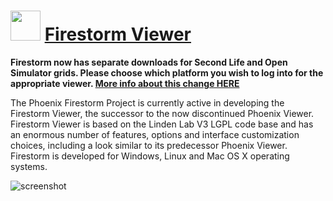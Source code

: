 ﻿# <img src="https://cdn.jsdelivr.net/gh/chtof/chocolatey-packages/automatic/firestorm-opensim/firestorm-opensim.png" width="48" height="48"/> [Firestorm Viewer](https://chocolatey.org/packages/firestorm-opensim)

**Firestorm now has separate downloads for Second Life and Open Simulator grids. Please choose which platform you wish to log into for the appropriate viewer. [More info about this change HERE](https://www.firestormviewer.org/second-life-opensim-are-no-longer-joined-at-the-hip)**

The Phoenix Firestorm Project is currently active in developing the Firestorm Viewer, the successor to the now discontinued Phoenix Viewer. Firestorm Viewer is based on the Linden Lab V3 LGPL code base and has an enormous number of features, options and interface customization choices, including a look similar to its predecessor Phoenix Viewer. Firestorm is developed for Windows, Linux and Mac OS X operating systems.

![screenshot](https://cdn.jsdelivr.net/gh/chtof/chocolatey-packages/automatic/firestorm-opensim/screenshot.png)
